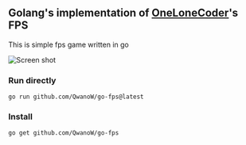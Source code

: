 ## Golang's implementation of [OneLoneCoder](https://github.com/OneLoneCoder/CommandLineFPS)'s FPS

This is simple fps game written in go

![Screen shot](https://raw.githubusercontent.com/jjinux/gotetris/master/screen_shot.png)

### Run directly
    go run github.com/QwanoW/go-fps@latest

### Install
    go get github.com/QwanoW/go-fps
